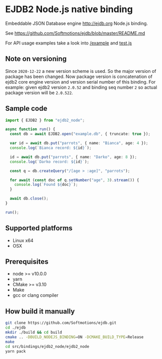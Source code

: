 # EJDB2 Node.js native binding

Embeddable JSON Database engine http://ejdb.org Node.js binding.

See https://github.com/Softmotions/ejdb/blob/master/README.md

For API usage examples take a look into [/example](https://github.com/Softmotions/ejdb/tree/master/src/bindings/ejdb2_node/example) and [test.js](https://github.com/Softmotions/ejdb/tree/master/src/bindings/ejdb2_node/test.js)

## Note on versioning

Since `2020-12-22` a new version scheme is used. So the major version
of package has been changed. Now package version is concatenation
of ejdb2 core engine version and version serial number of this binding.
For example: given ejdb2 version `2.0.52` and binding seq number `2`
so actual package version will be `2.0.522`.

## Sample code

```ts
import { EJDB2 } from "ejdb2_node";

async function run() {
  const db = await EJDB2.open("example.db", { truncate: true });

  var id = await db.put("parrots", { name: "Bianca", age: 4 });
  console.log(`Bianca record: ${id}`);

  id = await db.put("parrots", { name: "Darko", age: 8 });
  console.log(`Darko record: ${id}`);

  const q = db.createQuery("/[age > :age]", "parrots");

  for await (const doc of q.setNumber("age", 3).stream()) {
    console.log(`Found ${doc}`);
  }

  await db.close();
}

run();
```

## Supported platforms

- Linux x64
- OSX

## Prerequisites

- node >= v10.0.0
- yarn
- CMake >= v3.10
- Make
- gcc or clang compiler

## How build it manually

```sh
git clone https://github.com/Softmotions/ejdb.git
cd ./ejdb
mkdir ./build && cd build
cmake .. -DBUILD_NODEJS_BINDING=ON -DCMAKE_BUILD_TYPE=Release
make
cd src/bindings/ejdb2_node/ejdb2_node
yarn pack
```
